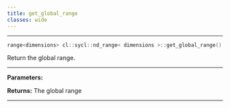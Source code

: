 ```yaml
---
title: get_global_range
classes: wide
---
```



---

```cpp
range<dimensions> cl::sycl::nd_range< dimensions >::get_global_range() const
```


Return the global range. 


---
**Parameters:**

**Returns:** The global range 

---
